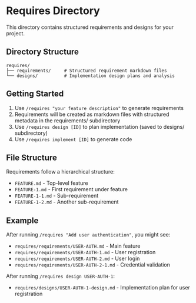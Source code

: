 # Requires Directory

This directory contains structured requirements and designs for your project.

## Directory Structure

```
requires/
├── requirements/     # Structured requirement markdown files
└── designs/          # Implementation design plans and analysis
```

## Getting Started

1. Use `/requires "your feature description"` to generate requirements
2. Requirements will be created as markdown files with structured metadata in the requirements/ subdirectory
3. Use `/requires design [ID]` to plan implementation (saved to designs/ subdirectory)
4. Use `/requires implement [ID]` to generate code

## File Structure

Requirements follow a hierarchical structure:
- `FEATURE.md` - Top-level feature
- `FEATURE-1.md` - First requirement under feature
- `FEATURE-1-1.md` - Sub-requirement
- `FEATURE-1-2.md` - Another sub-requirement

## Example

After running `/requires "Add user authentication"`, you might see:
- `requires/requirements/USER-AUTH.md` - Main feature
- `requires/requirements/USER-AUTH-1.md` - User registration
- `requires/requirements/USER-AUTH-2.md` - User login
- `requires/requirements/USER-AUTH-2-1.md` - Credential validation

After running `/requires design USER-AUTH-1`:
- `requires/designs/USER-AUTH-1-design.md` - Implementation plan for user registration